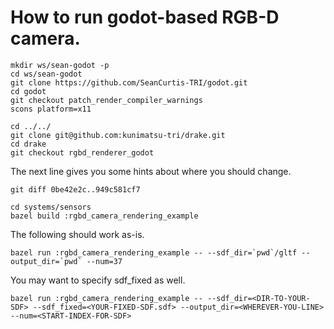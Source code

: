 # How to run godot-based RGB-D camera.

```
mkdir ws/sean-godot -p
cd ws/sean-godot
git clone https://github.com/SeanCurtis-TRI/godot.git
cd godot
git checkout patch_render_compiler_warnings
scons platform=x11
```

```
cd ../../
git clone git@github.com:kunimatsu-tri/drake.git
cd drake
git checkout rgbd_renderer_godot
```

The next line gives you some hints about where you should change.
```
git diff 0be42e2c..949c581cf7
```

```
cd systems/sensors
bazel build :rgbd_camera_rendering_example
```

The following should work as-is.
```
bazel run :rgbd_camera_rendering_example -- --sdf_dir=`pwd`/gltf --output_dir=`pwd` --num=37
```

You may want to specify sdf_fixed as well.
```
bazel run :rgbd_camera_rendering_example -- --sdf_dir=<DIR-TO-YOUR-SDF> --sdf_fixed=<YOUR-FIXED-SDF.sdf> --output_dir=<WHEREVER-YOU-LINE> --num=<START-INDEX-FOR-SDF>
```